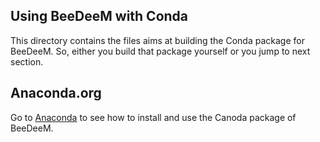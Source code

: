 ## Using BeeDeeM with Conda

This directory contains the files aims at building the Conda package for BeeDeeM. So, either you build that package yourself or you jump to next section.

## Anaconda.org

Go to [Anaconda](https://anaconda.org/SeBiMER/beedeem) to see how to install and use the Canoda package of BeeDeeM.
